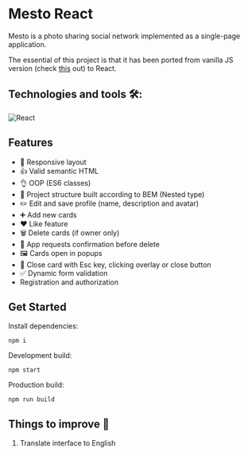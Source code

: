 # Mesto React

Mesto is a photo sharing social network implemented as a single-page application. 

The essential of this project is that it has been ported from vanilla JS version (check [this](https://github.com/theAshbringer/mesto) out) to React.


## Technologies and tools 🛠️:
![React](https://img.shields.io/badge/React-20232A?style=for-the-badge&logo=react&logoColor=61DAFB)


## Features 

- 🤝 Responsive layout
- :thumbsup: Valid semantic HTML
- :ok_hand: OOP (ES6 classes)
- :file_folder: Project structure built according to BEM (Nested type)
- :pencil2: Edit and save profile (name, description and avatar)
- :heavy_plus_sign: Add new cards
- :hearts: Like feature
- 🗑️ Delete cards (if owner only)
- :speech_balloon: App requests confirmation before delete
- 🖼️ Cards open in popups
- 🚪 Close card with Esc key, clicking overlay or close button
- :white_check_mark: Dynamic form validation
- Registration and authorization


## Get Started

Install dependencies:
```
npm i
```

Development build:
```
npm start
```

Production build:
```
npm run build
```
<!-- 
## Demo
<a href="https://theashbringer.github.io/mesto/" target="_blank">GH Pages</a> -->


## Things to improve :pencil:

1. Translate interface to English
